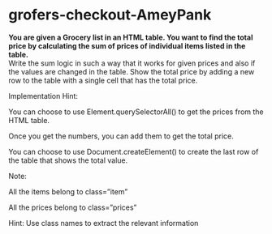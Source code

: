# grofers-checkout-AmeyPank
<b>You are given a Grocery list in an HTML table. You want to find the total price by calculating the sum of prices of individual items listed in the table.</b><br>
Write the sum logic in such a way that it works for given prices and also if the values are changed in the table. Show the total price by adding a new row to the table with a single cell that has the total price.

Implementation Hint:

You can choose to use Element.querySelectorAll() to get the prices from the HTML table.

Once you get the numbers, you can add them to get the total price.

You can choose to use Document.createElement() to create the last row of the table that shows the total value.

Note:

All the items belong to class=”item”

All the prices belong to class=”prices”

Hint: Use class names to extract the relevant information
